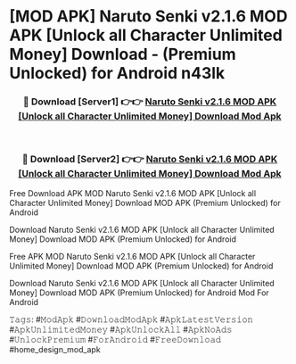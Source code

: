 # [MOD APK] Naruto Senki v2.1.6 MOD APK [Unlock all Character Unlimited Money] Download - (Premium Unlocked) for Android n43lk



<div align="center">
<h3>🔴 Download [Server1] 👉👉 <a href="https://momento.my/?title=Naruto_Senki_v2.1.6_MOD_APK_[Unlock_all_Character_Unlimited_Money]_Download">Naruto Senki v2.1.6 MOD APK [Unlock all Character Unlimited Money] Download Mod Apk</a></h3><br>

<h3>🔴 Download [Server2] 👉👉 <a href="https://momento.my/?title=Naruto_Senki_v2.1.6_MOD_APK_[Unlock_all_Character_Unlimited_Money]_Download">Naruto Senki v2.1.6 MOD APK [Unlock all Character Unlimited Money] Download Mod Apk</a></h3>
</div>



Free Download APK MOD Naruto Senki v2.1.6 MOD APK [Unlock all Character Unlimited Money] Download MOD APK (Premium Unlocked) for Android

Download Naruto Senki v2.1.6 MOD APK [Unlock all Character Unlimited Money] Download MOD APK (Premium Unlocked) for Android

Free APK MOD Naruto Senki v2.1.6 MOD APK [Unlock all Character Unlimited Money] Download MOD APK (Premium Unlocked) for Android

Download Naruto Senki v2.1.6 MOD APK [Unlock all Character Unlimited Money] Download MOD APK (Premium Unlocked) for Android Mod For Android

𝚃𝚊𝚐𝚜: #𝙼𝚘𝚍𝙰𝚙𝚔 #𝙳𝚘𝚠𝚗𝚕𝚘𝚊𝚍𝙼𝚘𝚍𝙰𝚙𝚔 #𝙰𝚙𝚔𝙻𝚊𝚝𝚎𝚜𝚝𝚅𝚎𝚛𝚜𝚒𝚘𝚗 #𝙰𝚙𝚔𝚄𝚗𝚕𝚒𝚖𝚒𝚝𝚎𝚍𝙼𝚘𝚗𝚎𝚢 #𝙰𝚙𝚔𝚄𝚗𝚕𝚘𝚌𝚔𝙰𝚕𝚕 #𝙰𝚙𝚔𝙽𝚘𝙰𝚍𝚜 #𝚄𝚗𝚕𝚘𝚌𝚔𝙿𝚛𝚎𝚖𝚒𝚞𝚖 #𝙵𝚘𝚛𝙰𝚗𝚍𝚛𝚘𝚒𝚍 #𝙵𝚛𝚎𝚎𝙳𝚘𝚠𝚗𝚕𝚘𝚊𝚍 #home_design_mod_apk
